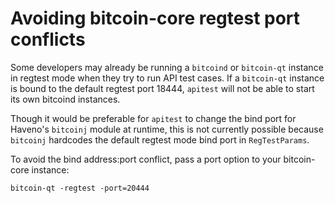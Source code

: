 # Avoiding bitcoin-core regtest port conflicts

Some developers may already be running a `bitcoind` or `bitcoin-qt` instance in regtest mode when they try to run API
test cases.  If a `bitcoin-qt` instance is bound to the default regtest port 18444, `apitest` will not be able to start
its own bitcoind instances.

Though it would be preferable for `apitest` to change the bind port for Haveno's `bitcoinj` module at runtime, this is
not currently possible because `bitcoinj` hardcodes the default regtest mode bind port in `RegTestParams`.

To avoid the bind address:port conflict, pass a port option to your bitcoin-core instance:

    bitcoin-qt -regtest -port=20444
